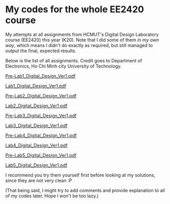 # My codes for the whole EE2420 course
My attempts at all assignments from HCMUT's Digital Design Laboratory course (EE2420) this year (K20). Note that I did some of them *in my own way*, which means I didn't do exactly as required, but still managed to output the final, expected results.

Below is the list of all assignments. Credit goes to Department of Electronics, Ho Chi Minh city University of Technology.

[Pre-Lab1_Digital_Design_Ver1.pdf](https://github.com/71-PTN/HCMUT_DD_Lab/files/9060480/Pre-Lab1_Digital_Design_Ver1.pdf)

[Lab1_Digital_Design_Ver1.pdf](https://github.com/71-PTN/HCMUT_DD_Lab/files/9060475/Lab1_Digital_Design_Ver1.pdf)

[Pre-Lab2_Digital_Design_Ver1.pdf](https://github.com/71-PTN/HCMUT_DD_Lab/files/9060481/Pre-Lab2_Digital_Design_Ver1.pdf)

[Lab2_Digital_Design_Ver1.pdf](https://github.com/71-PTN/HCMUT_DD_Lab/files/9060476/Lab2_Digital_Design_Ver1.pdf)

[Pre-Lab3_Digital_Design_Ver1.pdf](https://github.com/71-PTN/HCMUT_DD_Lab/files/9060482/Pre-Lab3_Digital_Design_Ver1.pdf)

[Lab3_Digital_Design_Ver1.pdf](https://github.com/71-PTN/HCMUT_DD_Lab/files/9060477/Lab3_Digital_Design_Ver1.pdf)

[Pre-Lab4_Digital_Design_Ver1.pdf](https://github.com/71-PTN/HCMUT_DD_Lab/files/9060483/Pre-Lab4_Digital_Design_Ver1.pdf)

[Lab4_Digital_Design_Ver1.pdf](https://github.com/71-PTN/HCMUT_DD_Lab/files/9060478/Lab4_Digital_Design_Ver1.pdf)

[Pre-Lab5_Digital_Design_Ver1.pdf](https://github.com/71-PTN/HCMUT_DD_Lab/files/9060484/Pre-Lab5_Digital_Design_Ver1.pdf)

[Lab5_Digital_Design_Ver1.pdf](https://github.com/71-PTN/HCMUT_DD_Lab/files/9060479/Lab5_Digital_Design_Ver1.pdf)

I recommend you try them yourself first before looking at my solutions, since they are not very clean :P

(That being said, I might try to add comments and provide explanation to all of my codes later. Hope I won't be too lazy.)
